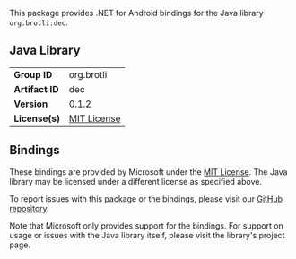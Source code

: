 This package provides .NET for Android bindings for the Java library `org.brotli:dec`.

## Java Library

| | |
|-|-|
| **Group ID** | org.brotli |
| **Artifact ID** | dec |
| **Version** | 0.1.2 |
| **License(s)** | [MIT License](http://www.opensource.org/licenses/mit-license.php) |

## Bindings

These bindings are provided by Microsoft under the [MIT License](https://opensource.org/licenses/MIT). The Java
library may be licensed under a different license as specified above.

To report issues with this package or the bindings, please visit our [GitHub repository](https://aka.ms/android-libraries).

Note that Microsoft only provides support for the bindings. For support on
usage or issues with the Java library itself, please visit the library's project page.
